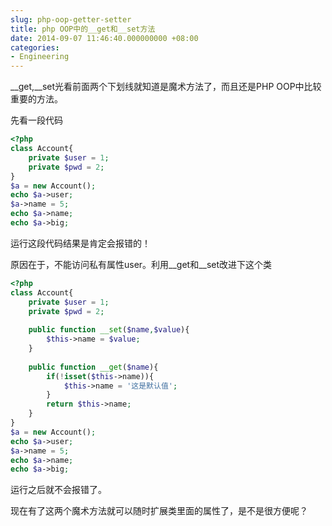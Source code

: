 ```yaml
---
slug: php-oop-getter-setter
title: php OOP中的__get和__set方法
date: 2014-09-07 11:46:40.000000000 +08:00
categories:
- Engineering
---
```

__get,__set光看前面两个下划线就知道是魔术方法了，而且还是PHP OOP中比较重要的方法。

先看一段代码

```php
<?php
class Account{
    private $user = 1;
    private $pwd = 2;
}
$a = new Account();
echo $a->user;
$a->name = 5;
echo $a->name;
echo $a->big;
```
运行这段代码结果是肯定会报错的！

原因在于，不能访问私有属性user。利用__get和__set改进下这个类

```php
<?php
class Account{
    private $user = 1;
    private $pwd = 2;
    
    public function __set($name,$value){
        $this->name = $value;
    }
    
    public function __get($name){
        if(!isset($this->name)){
            $this->name = '这是默认值';
        }
        return $this->name;
    }
}
$a = new Account();
echo $a->user;
$a->name = 5;
echo $a->name;
echo $a->big;
```

运行之后就不会报错了。

现在有了这两个魔术方法就可以随时扩展类里面的属性了，是不是很方便呢？